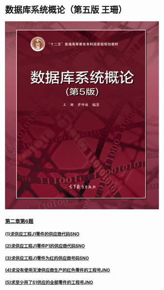 # 数据库系统概论（第五版 王珊）
[![picture](https://raw.githubusercontent.com/ljm0451/MyDatabase/master/database.jpg)](http://www.hep.com.cn/book/details?uuid=bae52acd-15ae-1000-bd5e-d52640b36cd2 "点击查看本书详情及购买")

### [第二章第6题](https://github.com/ljm0451/MyDatabase/tree/master/SPJ%E8%AF%BE%E6%9C%AC%E4%B9%A0%E9%A2%98/%E7%AC%AC%E4%BA%8C%E7%AB%A0%E7%AC%AC%E5%85%AD%E9%A2%98#%E7%AC%AC%E4%BA%8C%E7%AB%A0%E7%AC%AC6%E9%A2%98)

#### [(1)求供应工程J1零件的供应商代码SNO](https://github.com/ljm0451/MyDatabase/tree/master/SPJ%E8%AF%BE%E6%9C%AC%E4%B9%A0%E9%A2%98/%E7%AC%AC%E4%BA%8C%E7%AB%A0%E7%AC%AC%E5%85%AD%E9%A2%98#1%E6%B1%82%E4%BE%9B%E5%BA%94%E5%B7%A5%E7%A8%8Bj1%E9%9B%B6%E4%BB%B6%E7%9A%84%E4%BE%9B%E5%BA%94%E5%95%86%E4%BB%A3%E7%A0%81sno)

#### [(2)求供应工程J1零件P1的供应商代码SNO](https://github.com/ljm0451/MyDatabase/tree/master/SPJ%E8%AF%BE%E6%9C%AC%E4%B9%A0%E9%A2%98/%E7%AC%AC%E4%BA%8C%E7%AB%A0%E7%AC%AC%E5%85%AD%E9%A2%98#2%E6%B1%82%E4%BE%9B%E5%BA%94%E5%B7%A5%E7%A8%8Bj1%E9%9B%B6%E4%BB%B6p1%E7%9A%84%E4%BE%9B%E5%BA%94%E5%95%86%E4%BB%A3%E7%A0%81sno)

#### [(3)求供应工程J1零件为红的供应商号码SNO](https://github.com/ljm0451/MyDatabase/tree/master/SPJ%E8%AF%BE%E6%9C%AC%E4%B9%A0%E9%A2%98/%E7%AC%AC%E4%BA%8C%E7%AB%A0%E7%AC%AC%E5%85%AD%E9%A2%98#3%E6%B1%82%E4%BE%9B%E5%BA%94%E5%B7%A5%E7%A8%8Bj1%E9%9B%B6%E4%BB%B6%E4%B8%BA%E7%BA%A2%E7%9A%84%E4%BE%9B%E5%BA%94%E5%95%86%E5%8F%B7%E7%A0%81sno)

#### [(4)求没有使用天津供应商生产的红色零件的工程号JNO](https://github.com/ljm0451/MyDatabase/tree/master/SPJ%E8%AF%BE%E6%9C%AC%E4%B9%A0%E9%A2%98/%E7%AC%AC%E4%BA%8C%E7%AB%A0%E7%AC%AC%E5%85%AD%E9%A2%98#4%E6%B1%82%E6%B2%A1%E6%9C%89%E4%BD%BF%E7%94%A8%E5%A4%A9%E6%B4%A5%E4%BE%9B%E5%BA%94%E5%95%86%E7%94%9F%E4%BA%A7%E7%9A%84%E7%BA%A2%E8%89%B2%E9%9B%B6%E4%BB%B6%E7%9A%84%E5%B7%A5%E7%A8%8B%E5%8F%B7jno)

#### [(5)求至少用了S1供应的全部零件的工程号JNO](https://github.com/ljm0451/MyDatabase/tree/master/SPJ%E8%AF%BE%E6%9C%AC%E4%B9%A0%E9%A2%98/%E7%AC%AC%E4%BA%8C%E7%AB%A0%E7%AC%AC%E5%85%AD%E9%A2%98#5%E6%B1%82%E8%87%B3%E5%B0%91%E7%94%A8%E4%BA%86s1%E4%BE%9B%E5%BA%94%E7%9A%84%E5%85%A8%E9%83%A8%E9%9B%B6%E4%BB%B6%E7%9A%84%E5%B7%A5%E7%A8%8B%E5%8F%B7jno)

